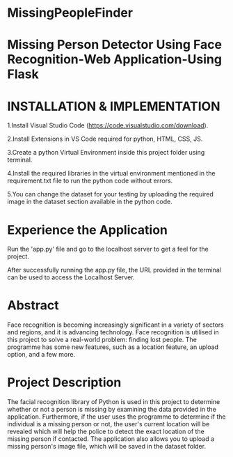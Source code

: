 # MissingPeopleFinder



# Missing Person Detector Using Face Recognition-Web Application-Using Flask

# INSTALLATION & IMPLEMENTATION
1.Install Visual Studio Code (https://code.visualstudio.com/download).

2.Install Extensions in VS Code required for python, HTML, CSS, JS.

3.Create a python Virtual Environment inside this project folder using terminal.

4.Install the required libraries in the virtual environment mentioned in the requirement.txt file  to run the python code without errors.

5.You can change the dataset for your testing by uploading the required image in the dataset section available in the python code.

# Experience the Application

Run the 'app.py' file and go to the localhost server to get a feel for the project. 

After successfully running the app.py file, the URL provided in the terminal can be used to access the Localhost Server.


# Abstract

Face recognition is becoming increasingly significant in a variety of sectors and regions, and it is advancing technology. Face recognition is utilised in this project  to solve a real-world problem: finding lost people. 
The programme has some new features, such as a location feature, an upload option, and a few more.


# Project Description
The facial recognition library of Python is used in this project to determine whether or not a person is missing by examining the data provided in the application. 
Furthermore, if the user uses the programme to determine if the individual is a missing person or not, the user's current location will be revealed which will help the police to detect the exact location of the missing person if contacted. The application also allows you to upload a missing person's image file, which will be saved in the dataset folder.
